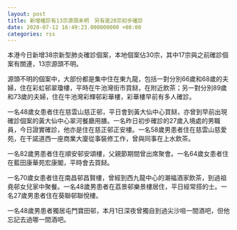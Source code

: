 ```yaml
---
layout: post
title: 新增確診有13宗源頭未明　另有逾20宗初步確診
date: 2020-07-12 16:49:23.000000000 +08:00
categories: rss
---
```


本港今日新增38宗新型肺炎確診個案，本地個案佔30宗，其中17宗與之前確診個案有關連，13宗源頭不明。

源頭不明的個案中，大部份都是集中住在東九龍，包括一對分別66歲和68歲的夫婦，住在彩虹邨翠瓊樓，平時在牛池灣街市買餸，在附近飲茶；另一對分別89歲和73歲的夫婦，住在牛池灣彩輝邨彩華樓，彩華樓早前有多人確診。

一名48歲女患者住在慈雲山慈正邨，平日會到黃大仙中心買餸，亦曾到早前出現確診個案的黃大仙中心翠河餐廳用膳。一名昨日初步確診的27歲入境處的男職員，今日證實確診，他亦是住在慈正邨正安樓。一名58歲男患者住在慈雲山慈愛苑，在干諾道西一座商業大廈從事裝修工作，曾與同事在上水飲茶。

一名82歲男患者住在順安邨安頌樓，父親節期間曾出席聚會。一名64歲女患者住在藍田康華苑宏康閣，平時會去買餸。

一名70歲女患者住在南昌邨昌賢樓，曾經到西九龍中心的潮福酒家飲茶，到過祖堯邨女兒家中聚餐。一名48歲男患者在荔景邨樂景樓居住，平日經常搭的士。一名27歲男患者住在葵聯邨聯悅樓。

一名48歲男患者獨居屯門寶田邨，本月1日深夜曾獨自到過尖沙咀一間酒吧，但他忘記去過哪一間酒吧。
